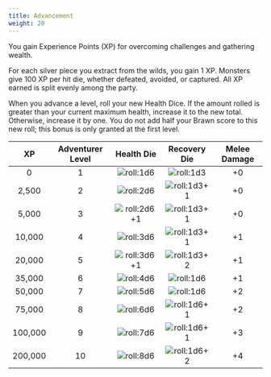 ```yaml
---
title: Advancement
weight: 20
---
```


You gain Experience Points (XP) for overcoming challenges and gathering wealth.

For each silver piece you extract from the wilds, you gain 1 XP. Monsters give 100 XP per hit die,
whether defeated, avoided, or captured. All XP earned is split evenly among the party.

When you advance a level, roll your new Health Dice. If the amount rolled is greater than your
current maximum health, increase it to the new total. Otherwise, increase it by one. You do not add
half your Brawn score to this new roll; this bonus is only granted at the first level.

|   XP    | Adventurer Level |   Health Die    |  Recovery Die   | Melee Damage |
| :-----: | :--------------: | :-------------: | :-------------: | :----------: |
|    0    |        1         |  ![roll:1d6]()  | ![roll:1d3 ]()  |      +0      |
|  2,500  |        2         |  ![roll:2d6]()  | ![roll:1d3+1]() |      +0      |
|  5,000  |        3         | ![roll:2d6+1]() | ![roll:1d3+1]() |      +0      |
| 10,000  |        4         |  ![roll:3d6]()  | ![roll:1d3+1]() |      +1      |
| 20,000  |        5         | ![roll:3d6+1]() | ![roll:1d3+2]() |      +1      |
| 35,000  |        6         |  ![roll:4d6]()  |  ![roll:1d6]()  |      +1      |
| 50,000  |        7         |  ![roll:5d6]()  |  ![roll:1d6]()  |      +2      |
| 75,000  |        8         |  ![roll:6d6]()  | ![roll:1d6+1]() |      +2      |
| 100,000 |        9         |  ![roll:7d6]()  | ![roll:1d6+1]() |      +3      |
| 200,000 |        10        |  ![roll:8d6]()  | ![roll:1d6+2]() |      +4      |
